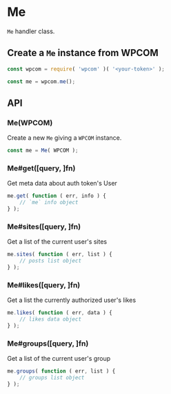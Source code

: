 # Me

`Me` handler class.

## Create a `Me` instance from WPCOM

```js
const wpcom = require( 'wpcom' )( '<your-token>' );

const me = wpcom.me();
```

## API

### Me(WPCOM)

Create a new `Me` giving a `WPCOM` instance.

```js
const me = Me( WPCOM );
```

### Me#get([query, ]fn)

Get meta data about auth token's User

```js
me.get( function ( err, info ) {
	// `me` info object
} );
```

### Me#sites([query, ]fn)

Get a list of the current user's sites

```js
me.sites( function ( err, list ) {
	// posts list object
} );
```

### Me#likes([query, ]fn)

Get a list the currently authorized user's likes

```js
me.likes( function ( err, data ) {
	// likes data object
} );
```

### Me#groups([query, ]fn)

Get a list of the current user's group

```js
me.groups( function ( err, list ) {
	// groups list object
} );
```
